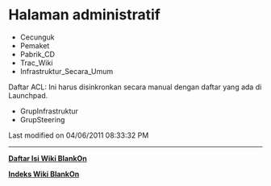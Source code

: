 # Halaman administratif 
  * Cecunguk
  * Pemaket
  * Pabrik_CD
  * Trac_Wiki
  * Infrastruktur_Secara_Umum

Daftar ACL: Ini harus disinkronkan secara manual dengan daftar yang ada di Launchpad.
  * GrupInfrastruktur
  * GrupSteering

Last modified on 04/06/2011 08:33:32 PM

---
[**Daftar Isi Wiki BlankOn**](/DaftarIsi/README.md)
 
[**Indeks Wiki BlankOn**](/Indeks.md)
